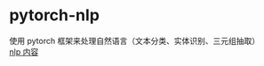 # pytorch-nlp
使用 pytorch 框架来处理自然语言（文本分类、实体识别、三元组抽取）   
[nlp 内容](https://github.com/mzc421/pytorch-nlp/tree/master)
